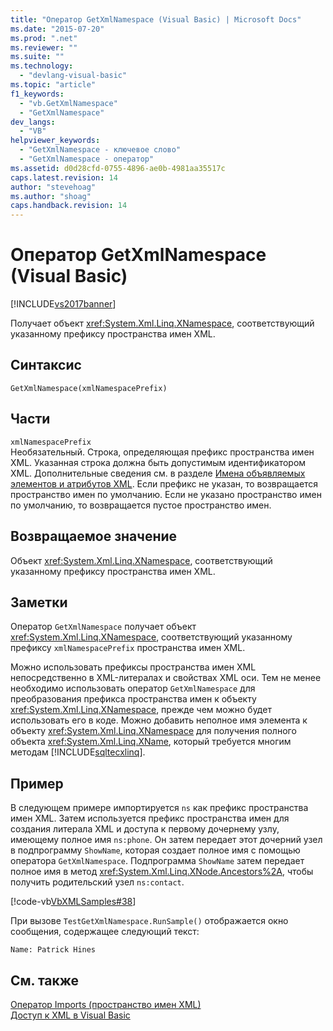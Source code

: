 ```yaml
---
title: "Оператор GetXmlNamespace (Visual Basic) | Microsoft Docs"
ms.date: "2015-07-20"
ms.prod: ".net"
ms.reviewer: ""
ms.suite: ""
ms.technology: 
  - "devlang-visual-basic"
ms.topic: "article"
f1_keywords: 
  - "vb.GetXmlNamespace"
  - "GetXmlNamespace"
dev_langs: 
  - "VB"
helpviewer_keywords: 
  - "GetXmlNamespace - ключевое слово"
  - "GetXmlNamespace - оператор"
ms.assetid: d0d28cfd-0755-4896-ae0b-4981aa35517c
caps.latest.revision: 14
author: "stevehoag"
ms.author: "shoag"
caps.handback.revision: 14
---
```

# Оператор GetXmlNamespace (Visual Basic)
[!INCLUDE[vs2017banner](../../../visual-basic/includes/vs2017banner.md)]

Получает объект <xref:System.Xml.Linq.XNamespace>, соответствующий указанному префиксу пространства имен XML.  
  
## Синтаксис  
  
```  
GetXmlNamespace(xmlNamespacePrefix)  
```  
  
## Части  
 `xmlNamespacePrefix`  
 Необязательный.  Строка, определяющая префикс пространства имен XML.  Указанная строка должна быть допустимым идентификатором XML.  Дополнительные сведения см. в разделе [Имена объявляемых элементов и атрибутов XML](../../../visual-basic/programming-guide/language-features/xml/names-of-declared-xml-elements-and-attributes.md).  Если префикс не указан, то возвращается пространство имен по умолчанию.  Если не указано пространство имен по умолчанию, то возвращается пустое пространство имен.  
  
## Возвращаемое значение  
 Объект <xref:System.Xml.Linq.XNamespace>, соответствующий указанному префиксу пространства имен XML.  
  
## Заметки  
 Оператор `GetXmlNamespace` получает объект <xref:System.Xml.Linq.XNamespace>, соответствующий указанному префиксу `xmlNamespacePrefix` пространства имен XML.  
  
 Можно использовать префиксы пространства имен XML непосредственно в XML\-литералах и свойствах XML оси.  Тем не менее необходимо использовать оператор `GetXmlNamespace` для преобразования префикса пространства имен к объекту <xref:System.Xml.Linq.XNamespace>, прежде чем можно будет использовать его в коде.  Можно добавить неполное имя элемента к объекту <xref:System.Xml.Linq.XNamespace> для получения полного объекта <xref:System.Xml.Linq.XName>, который требуется многим методам [!INCLUDE[sqltecxlinq](../../../csharp/programming-guide/concepts/linq/includes/sqltecxlinq-md.md)].  
  
## Пример  
 В следующем примере импортируется `ns` как префикс пространства имен XML.  Затем используется префикс пространства имен для создания литерала XML и доступа к первому дочернему узлу, имеющему полное имя `ns:phone`.  Он затем передает этот дочерний узел в подпрограмму `ShowName`, которая создает полное имя с помощью оператора `GetXmlNamespace`.  Подпрограмма `ShowName` затем передает полное имя в метод <xref:System.Xml.Linq.XNode.Ancestors%2A>, чтобы получить родительский узел `ns:contact`.  
  
 [!code-vb[VbXMLSamples#38](../../../visual-basic/language-reference/operators/codesnippet/visualbasic/getxmlnamespace-operator_1.vb)]  
  
 При вызове `TestGetXmlNamespace.RunSample()` отображается окно сообщения, содержащее следующий текст:  
  
 `Name: Patrick Hines`  
  
## См. также  
 [Оператор Imports \(пространство имен XML\)](../../../visual-basic/language-reference/statements/imports-statement-xml-namespace.md)   
 [Доступ к XML в Visual Basic](../../../visual-basic/programming-guide/language-features/xml/accessing-xml.md)